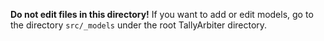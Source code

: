 **Do not edit files in this directory!**
If you want to add or edit models, go to the directory `src/_models` under the root TallyArbiter directory.